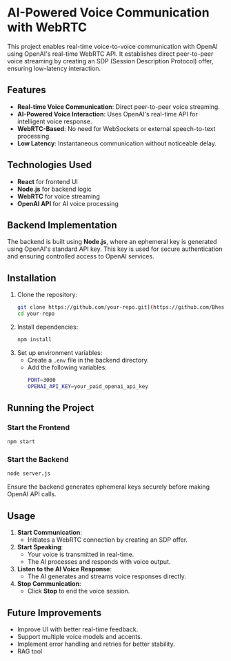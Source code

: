 # AI-Powered Voice Communication with WebRTC

This project enables real-time voice-to-voice communication with OpenAI using OpenAI's real-time WebRTC API. It establishes direct peer-to-peer voice streaming by creating an SDP (Session Description Protocol) offer, ensuring low-latency interaction.

## Features

- **Real-time Voice Communication**: Direct peer-to-peer voice streaming.
- **AI-Powered Voice Interaction**: Uses OpenAI's real-time API for intelligent voice response.
- **WebRTC-Based**: No need for WebSockets or external speech-to-text processing.
- **Low Latency**: Instantaneous communication without noticeable delay.

## Technologies Used

- **React** for frontend UI
- **Node.js** for backend logic
- **WebRTC** for voice streaming
- **OpenAI API** for AI voice processing

## Backend Implementation

The backend is built using **Node.js**, where an ephemeral key is generated using OpenAI's standard API key. This key is used for secure authentication and ensuring controlled access to OpenAI services.

## Installation

1. Clone the repository:
   ```sh
   git clone https://github.com/your-repo.git](https://github.com/BheshRajNeupane/OpenAI-WebRTC-P2P-Voice-Chat/
   cd your-repo
   ```
2. Install dependencies:
   ```sh
   npm install
   ```
3. Set up environment variables:
   - Create a `.env` file in the backend directory.
   - Add the following variables:
     ```sh
     PORT=3000
     OPENAI_API_KEY=your_paid_openai_api_key
     ```

## Running the Project

### Start the Frontend

```sh
npm start
```

### Start the Backend

```sh
node server.js
```

Ensure the backend generates ephemeral keys securely before making OpenAI API calls.

## Usage

1. **Start Communication**:
   - Initiates a WebRTC connection by creating an SDP offer.
2. **Start Speaking**:
   - Your voice is transmitted in real-time.
   - The AI processes and responds with voice output.
3. **Listen to the AI Voice Response**:
   - The AI generates and streams voice responses directly.
4. **Stop Communication**:
   - Click **Stop** to end the voice session.

## Future Improvements

- Improve UI with better real-time feedback.
- Support multiple voice models and accents.
- Implement error handling and retries for better stability.
- RAG tool



